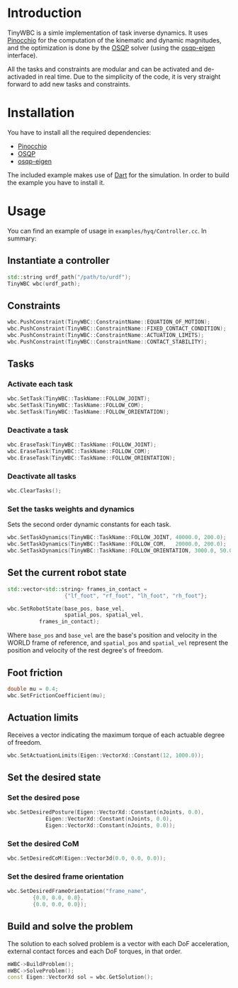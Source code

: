 # Introduction

TinyWBC is a simle implementation of task inverse dynamics. It uses 
[Pinocchio](https://github.com/stack-of-tasks/pinocchio) for the computation of
the kinematic and dynamic magnitudes, and the optimization is done by the
[OSQP](https://github.com/osqp/osqp) solver (using the 
[osqp-eigen](https://github.com/robotology/osqp-eigen) interface).

All the tasks and constraints are modular and can be activated and de-activaded
in real time. Due to the simplicity of the code, it is very straight forward to
add new tasks and constraints.

# Installation

You have to install all the required dependencies:

 - [Pinocchio](https://stack-of-tasks.github.io/pinocchio/download.html)
 - [OSQP](https://osqp.org/docs/installation/index.html)
 - [osqp-eigen](https://github.com/robotology/osqp-eigen#%EF%B8%8F-build-from-source-advanced)

The included example makes use of [Dart](https://dartsim.github.io/) for the
simulation. In order to build the example you have to install it.

# Usage

You can find an example of usage in `examples/hyq/Controller.cc`. In summary:

## Instantiate a controller

```cpp
std::string urdf_path("/path/to/urdf");
TinyWBC wbc(urdf_path);
```

## Constraints

```cpp
wbc.PushConstraint(TinyWBC::ConstraintName::EQUATION_OF_MOTION);
wbc.PushConstraint(TinyWBC::ConstraintName::FIXED_CONTACT_CONDITION);
wbc.PushConstraint(TinyWBC::ConstraintName::ACTUATION_LIMITS);
wbc.PushConstraint(TinyWBC::ConstraintName::CONTACT_STABILITY);
```

## Tasks

### Activate each task

```cpp
wbc.SetTask(TinyWBC::TaskName::FOLLOW_JOINT);
wbc.SetTask(TinyWBC::TaskName::FOLLOW_COM);
wbc.SetTask(TinyWBC::TaskName::FOLLOW_ORIENTATION);
```

### Deactivate a task

```cpp
wbc.EraseTask(TinyWBC::TaskName::FOLLOW_JOINT);
wbc.EraseTask(TinyWBC::TaskName::FOLLOW_COM);
wbc.EraseTask(TinyWBC::TaskName::FOLLOW_ORIENTATION);
```

### Deactivate all tasks

```cpp
wbc.ClearTasks();
```

### Set the tasks weights and dynamics

Sets the second order dynamic constants for each task.

```cpp
wbc.SetTaskDynamics(TinyWBC::TaskName::FOLLOW_JOINT, 40000.0, 200.0);
wbc.SetTaskDynamics(TinyWBC::TaskName::FOLLOW_COM,   20000.0, 200.0);
wbc.SetTaskDynamics(TinyWBC::TaskName::FOLLOW_ORIENTATION, 3000.0, 50.0);
```

## Set the current robot state

```cpp
std::vector<std::string> frames_in_contact =
                  {"lf_foot", "rf_foot", "lh_foot", "rh_foot"};

wbc.SetRobotState(base_pos, base_vel,
                  spatial_pos, spatial_vel,
		  frames_in_contact);
```

Where `base_pos` and `base_vel` are the base's position and velocity in the
WORLD frame of reference, and `spatial_pos` and `spatial_vel` represent the
position and velocity of the rest degree's of freedom.

## Foot friction

```cpp
double mu = 0.4;
wbc.SetFrictionCoefficient(mu);
```

## Actuation limits

Receives a vector indicating the maximum torque of each actuable degree of
freedom.

```cpp
wbc.SetActuationLimits(Eigen::VectorXd::Constant(12, 1000.0));
```

## Set the desired state

### Set the desired pose

```cpp
wbc.SetDesiredPosture(Eigen::VectorXd::Constant(nJoints, 0.0),
			Eigen::VectorXd::Constant(nJoints, 0.0),
			Eigen::VectorXd::Constant(nJoints, 0.0));
```

### Set the desired CoM

```cpp
wbc.SetDesiredCoM(Eigen::Vector3d(0.0, 0.0, 0.0));
```

### Set the desired frame orientation

```cpp
wbc.SetDesiredFrameOrientation("frame_name",
		{0.0, 0.0, 0.0},
		{0.0, 0.0, 0.0});
```

## Build and solve the problem

The solution to each solved problem is a vector with each DoF acceleration,
external contact forces and each DoF torques, in that order.

```cpp
mWBC->BuildProblem();
mWBC->SolveProblem();
const Eigen::VectorXd sol = wbc.GetSolution();
```
